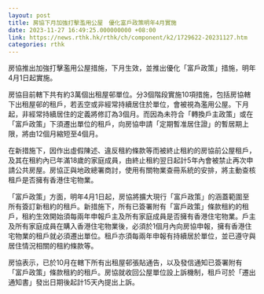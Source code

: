 ```yaml
---
layout: post
title: 房協下月加強打擊濫用公屋　優化富戶政策明年4月實施
date: 2023-11-27 16:49:25.000000000 +08:00
link: https://news.rthk.hk/rthk/ch/component/k2/1729622-20231127.htm
categories: rthk
---
```


房協推出加強打擊濫用公屋措施，下月生效，並推出優化「富戶政策」措施，明年4月1日起實施。

房協目前轄下共有約3萬個出租屋邨單位。分3個階段實施10項措施，包括房協轄下出租屋邨的租戶，若丟空或非經常持續居住於單位，會被視為濫用公屋。下月起，非經常持續居住的定義將修訂為3個月。而因為未符合「轉換戶主政策」或在「富戶政策」下須遷出單位的租戶，向房協申請「定期暫准居住證」的暫居期上限，將由12個月縮短至4個月。

在新措施下，因作出虛假陳述、違反租約條款等而被終止租約的房協前公屋租戶，及其在租約內已年滿18歲的家庭成員，由終止租約翌日起計5年內會被禁止再次申請公共房屋。房協正與地政總署商討，使用有關物業查冊系統的安排，將主動查核租戶是否擁有香港住宅物業。

「富戶政策」方面，明年4月1日起，房協將擴大現行「富戶政策」的涵蓋範圍至所有簽訂新租約的租戶。新措施下，所有已簽署附有「富戶政策」條款租約的租戶，租約生效開始須每兩年申報戶主及所有家庭成員是否擁有香港住宅物業。戶主及所有家庭成員在購入香港住宅物業後，必須於1個月內向房協申報，擁有香港住宅物業的租戶就必須遷出單位。租戶亦須每兩年申報有持續居於單位，並已遵守與居住情況相關的租約條款等。

房協表示，已於10月在轄下所有出租屋邨張貼通告，以及發信通知已簽署附有「富戶政策」條款租約的租戶。房協就收回公屋單位設上訴機制，租戶可於「遷出通知書」發出日期後起計15天內提出上訴。
